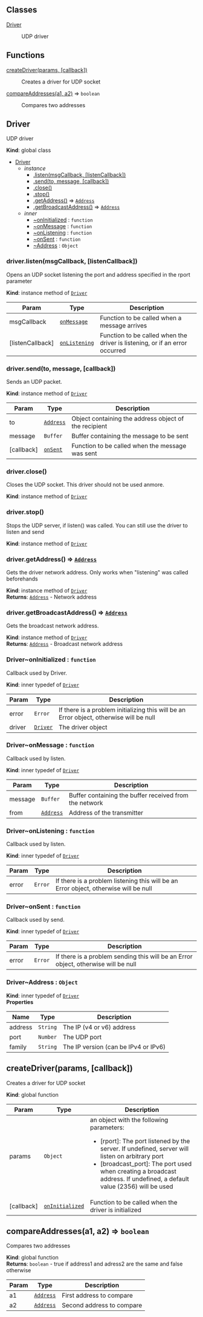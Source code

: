 ## Classes

<dl>
<dt><a href="#Driver">Driver</a></dt>
<dd><p>UDP driver</p>
</dd>
</dl>

## Functions

<dl>
<dt><a href="#createDriver">createDriver(params, [callback])</a></dt>
<dd><p>Creates a driver for UDP socket</p>
</dd>
<dt><a href="#compareAddresses">compareAddresses(a1, a2)</a> ⇒ <code>boolean</code></dt>
<dd><p>Compares two addresses</p>
</dd>
</dl>

<a name="Driver"></a>

## Driver
UDP driver

**Kind**: global class  

* [Driver](#Driver)
    * _instance_
        * [.listen(msgCallback, [listenCallback])](#Driver+listen)
        * [.send(to, message, [callback])](#Driver+send)
        * [.close()](#Driver+close)
        * [.stop()](#Driver+stop)
        * [.getAddress()](#Driver+getAddress) ⇒ <code>[Address](#Driver..Address)</code>
        * [.getBroadcastAddress()](#Driver+getBroadcastAddress) ⇒ <code>[Address](#Driver..Address)</code>
    * _inner_
        * [~onInitialized](#Driver..onInitialized) : <code>function</code>
        * [~onMessage](#Driver..onMessage) : <code>function</code>
        * [~onListening](#Driver..onListening) : <code>function</code>
        * [~onSent](#Driver..onSent) : <code>function</code>
        * [~Address](#Driver..Address) : <code>Object</code>

<a name="Driver+listen"></a>

### driver.listen(msgCallback, [listenCallback])
Opens an UDP socket listening the port and address specified in the rport parameter

**Kind**: instance method of <code>[Driver](#Driver)</code>  

| Param | Type | Description |
| --- | --- | --- |
| msgCallback | <code>[onMessage](#Driver..onMessage)</code> | Function to be called when a message arrives |
| [listenCallback] | <code>[onListening](#Driver..onListening)</code> | Function to be called when the driver is listening,         or if an error occurred |

<a name="Driver+send"></a>

### driver.send(to, message, [callback])
Sends an UDP packet.

**Kind**: instance method of <code>[Driver](#Driver)</code>  

| Param | Type | Description |
| --- | --- | --- |
| to | <code>[Address](#Driver..Address)</code> | Object containing the address object of the recipient |
| message | <code>Buffer</code> | Buffer containing the message to be sent |
| [callback] | <code>[onSent](#Driver..onSent)</code> | Function to be called when the message was sent |

<a name="Driver+close"></a>

### driver.close()
Closes the UDP socket. This driver should not be used anmore.

**Kind**: instance method of <code>[Driver](#Driver)</code>  
<a name="Driver+stop"></a>

### driver.stop()
Stops the UDP server, if listen() was called. You can still use the driver to listen and send

**Kind**: instance method of <code>[Driver](#Driver)</code>  
<a name="Driver+getAddress"></a>

### driver.getAddress() ⇒ <code>[Address](#Driver..Address)</code>
Gets the driver network address. Only works when "listening" was called beforehands

**Kind**: instance method of <code>[Driver](#Driver)</code>  
**Returns**: <code>[Address](#Driver..Address)</code> - Network address  
<a name="Driver+getBroadcastAddress"></a>

### driver.getBroadcastAddress() ⇒ <code>[Address](#Driver..Address)</code>
Gets the broadcast network address.

**Kind**: instance method of <code>[Driver](#Driver)</code>  
**Returns**: <code>[Address](#Driver..Address)</code> - Broadcast network address  
<a name="Driver..onInitialized"></a>

### Driver~onInitialized : <code>function</code>
Callback used by Driver.

**Kind**: inner typedef of <code>[Driver](#Driver)</code>  

| Param | Type | Description |
| --- | --- | --- |
| error | <code>Error</code> | If there is a problem initializing this will be an Error object, otherwise will be null |
| driver | <code>[Driver](#Driver)</code> | The driver object |

<a name="Driver..onMessage"></a>

### Driver~onMessage : <code>function</code>
Callback used by listen.

**Kind**: inner typedef of <code>[Driver](#Driver)</code>  

| Param | Type | Description |
| --- | --- | --- |
| message | <code>Buffer</code> | Buffer containing the buffer received from the network |
| from | <code>[Address](#Driver..Address)</code> | Address of the transmitter |

<a name="Driver..onListening"></a>

### Driver~onListening : <code>function</code>
Callback used by listen.

**Kind**: inner typedef of <code>[Driver](#Driver)</code>  

| Param | Type | Description |
| --- | --- | --- |
| error | <code>Error</code> | If there is a problem listening this will be an Error object, otherwise will be null |

<a name="Driver..onSent"></a>

### Driver~onSent : <code>function</code>
Callback used by send.

**Kind**: inner typedef of <code>[Driver](#Driver)</code>  

| Param | Type | Description |
| --- | --- | --- |
| error | <code>Error</code> | If there is a problem sending this will be an Error object, otherwise will be null |

<a name="Driver..Address"></a>

### Driver~Address : <code>Object</code>
**Kind**: inner typedef of <code>[Driver](#Driver)</code>  
**Properties**

| Name | Type | Description |
| --- | --- | --- |
| address | <code>String</code> | The IP (v4 or v6) address |
| port | <code>Number</code> | The UDP port |
| family | <code>String</code> | The IP version (can be IPv4 or IPv6) |

<a name="createDriver"></a>

## createDriver(params, [callback])
Creates a driver for UDP socket

**Kind**: global function  

| Param | Type | Description |
| --- | --- | --- |
| params | <code>Object</code> | an object with the following parameters:<br />     <ul>         <li>[rport]: The port listened by the server. If undefined, server will listen on             arbitrary port         <li>[broadcast_port]: The port used when creating a broadcast address. If undefined,             a default value (2356) will be used     </ul> |
| [callback] | <code>[onInitialized](#Driver..onInitialized)</code> | Function to be called when the driver is initialized |

<a name="compareAddresses"></a>

## compareAddresses(a1, a2) ⇒ <code>boolean</code>
Compares two addresses

**Kind**: global function  
**Returns**: <code>boolean</code> - true if address1 and adress2 are the same and false otherwise  

| Param | Type | Description |
| --- | --- | --- |
| a1 | <code>[Address](#Driver..Address)</code> | First address to compare |
| a2 | <code>[Address](#Driver..Address)</code> | Second address to compare |

